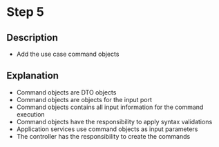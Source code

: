 # Step 5

## Description

- Add the use case command objects

## Explanation

- Command objects are DTO objects
- Command objects are objects for the input port
- Command objects contains all input information for the command execution
- Command objects have the responsibility to apply syntax validations
- Application services use command objects as input parameters
- The controller has the responsibility to create the commands 